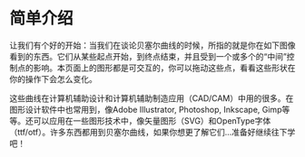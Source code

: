 # 简单介绍

让我们有个好的开始：当我们在谈论贝塞尔曲线的时候，所指的就是你在如下图像看到的东西。它们从某些起点开始，到终点结束，并且受到一个或多个的“中间”控制点的影响。本页面上的图形都是可交互的，你可以拖动这些点，看看这些形状在你的操作下会怎么变化。

<div class="figure">
  <graphics-element title="二次贝塞尔曲线" src="./quadratic.js"></graphics-element>
  <graphics-element title="三次贝塞尔曲线" src="./cubic.js"></graphics-element>
</div>

这些曲线在计算机辅助设计和计算机辅助制造应用（CAD/CAM）中用的很多。在图形设计软件中也常用到，像Adobe Illustrator, Photoshop, Inkscape, Gimp等等。还可以应用在一些图形技术中，像矢量图形（SVG）和OpenType字体（ttf/otf）。许多东西都用到贝塞尔曲线，如果你想更了解它们...准备好继续往下学吧！
